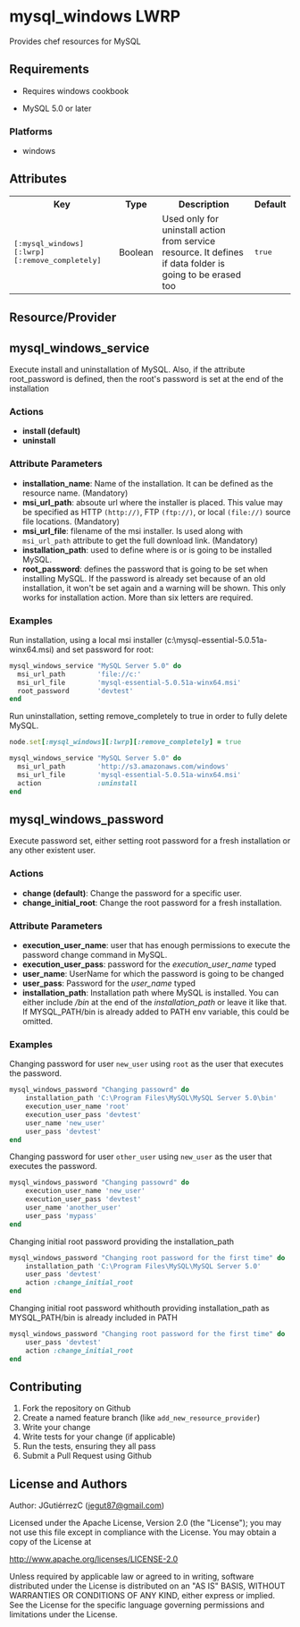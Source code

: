 mysql_windows LWRP
=================
Provides chef resources for MySQL

Requirements
------------

- Requires windows cookbook

- MySQL 5.0 or later


### Platforms
- windows



Attributes
----------
<table>
  <tr>
    <th>Key</th>
    <th>Type</th>
    <th>Description</th>
    <th>Default</th>
  </tr>
  <tr>
    <td><tt>[:mysql_windows][:lwrp][:remove_completely]</tt></td>
    <td>Boolean</td>
    <td>Used only for uninstall action from service resource. It defines if data folder is going to be erased too</td>
    <td><tt>true</tt></td>
  </tr>
</table>

## Resource/Provider

## mysql\_windows\_service

Execute install and uninstallation of MySQL. Also, if the attribute root_password is defined, then the root's password is set at the end of the installation

### Actions

- **install (default)**
- **uninstall**

### Attribute Parameters
- **installation_name**: Name of the installation. It can be defined as the resource name. (Mandatory)
- **msi\_url\_path**: absoute url where the installer is placed. This value may be specified as HTTP `(http://)`, FTP `(ftp://)`, or local `(file://)` source file locations. (Mandatory)
- **msi\_url\_file**: filename of the msi installer. Is used along with `msi_url_path` attribute to get the full download link. (Mandatory)
- **installation_path**: used to define where is or is going to be installed MySQL. 
- **root_password**: defines the password that is going to be set when installing MySQL. If the password is already set because of an old installation, it won't be set again and a warning will be shown. This only works for installation action. More than six letters are required.

### Examples

Run installation, using a local msi installer (c:\mysql-essential-5.0.51a-winx64.msi) and set password for root:

```ruby
mysql_windows_service "MySQL Server 5.0" do
  msi_url_path        'file://c:'
  msi_url_file        'mysql-essential-5.0.51a-winx64.msi'
  root_password		  'devtest'
end
```

Run uninstallation, setting remove_completely to true in order to fully delete MySQL.

```ruby
node.set[:mysql_windows][:lwrp][:remove_completely] = true

mysql_windows_service "MySQL Server 5.0" do
  msi_url_path        'http://s3.amazonaws.com/windows'
  msi_url_file        'mysql-essential-5.0.51a-winx64.msi'
  action              :uninstall
end

```

## mysql\_windows\_password

Execute password set, either setting root password for a fresh installation or any other existent user.

### Actions

- **change (default)**: Change the password for a specific user. 
- **change_initial\_root**: Change the root password for a fresh installation.

### Attribute Parameters

- **execution\_user\_name**: user that has enough permissions to execute the password change command in MySQL.
- **execution\_user\_pass**: password for the _execution\_user\_name_ typed
- **user_name**: UserName for which the password is going to be changed
- **user_pass**: Password for the _user\_name_ typed
- **installation\_path**: Installation path where MySQL is installed. You can either include _/bin_ at the end of the _installation\_path_ or leave it like that. If MYSQL_PATH/bin is already added to PATH env variable, this could be omitted.

### Examples


Changing password for user `new_user` using `root` as the user that executes the password.

```ruby
mysql_windows_password "Changing passowrd" do
	installation_path 'C:\Program Files\MySQL\MySQL Server 5.0\bin'
	execution_user_name 'root'	
	execution_user_pass 'devtest'
	user_name 'new_user'
	user_pass 'devtest'
end 
```

Changing password for user `other_user` using `new_user` as the user that executes the password.

```ruby
mysql_windows_password "Changing passowrd" do
	execution_user_name 'new_user'	
	execution_user_pass 'devtest'
	user_name 'another_user'
	user_pass 'mypass'
end 
```

Changing initial root password providing the installation_path

```ruby
mysql_windows_password "Changing root password for the first time" do
	installation_path 'C:\Program Files\MySQL\MySQL Server 5.0'
	user_pass 'devtest'
	action :change_initial_root
end
```

Changing initial root password whithouth providing installation_path as MYSQL_PATH/bin is already included in PATH

```ruby
mysql_windows_password "Changing root password for the first time" do
	user_pass 'devtest'
	action :change_initial_root
end
```

Contributing
------------
1. Fork the repository on Github
2. Create a named feature branch (like `add_new_resource_provider`)
3. Write your change
4. Write tests for your change (if applicable)
5. Run the tests, ensuring they all pass
6. Submit a Pull Request using Github

License and Authors
-------------------
Author: JGutiérrezC (<jegut87@gmail.com>)


Licensed under the Apache License, Version 2.0 (the "License");
you may not use this file except in compliance with the License.
You may obtain a copy of the License at

<http://www.apache.org/licenses/LICENSE-2.0>

Unless required by applicable law or agreed to in writing, software
distributed under the License is distributed on an "AS IS" BASIS,
WITHOUT WARRANTIES OR CONDITIONS OF ANY KIND, either express or implied.
See the License for the specific language governing permissions and
limitations under the License.
